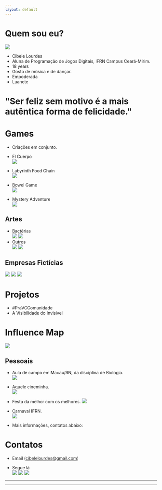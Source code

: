 ```yaml
---
layout: default
---
```




# Quem sou eu? 
![](bele.png)  

* Cibele Lourdes
* Aluna de Programação de Jogos Digitais, IFRN Campus Ceará-Mirim.  
* 18 years  
* Gosto de música e de dançar.  
* Empoderada  
* Luanete  

# "Ser feliz sem motivo é a mais autêntica forma de felicidade."   

# Games  

* Criações em conjunto.  

* El Cuerpo  
[ ![](imagem4.png)](https://karlagabriella.github.io/El%20Cuerpo/)   
* Labyrinth Food Chain  
[ ![](imagem3.png)](https://karlagabriella.github.io/LabyrinthFoodChain/)  
* Bowel Game  
[ ![](imagem1.png)](https://karlagabriella.github.io/New%20project/)  
* Mystery Adventure  
[ ![](Mockup.png)](https://www.youtube.com/watch?v=C-RhFRgGHBo)  


## Artes

* Bactérias  
![](Bac1.png)      ![](Bac2.png) 
* Outros  
![](garca.png)        ![](ratinho.png)  

## Empresas Fictícias  
![](logolivro1.png)         ![](logo.png)      ![](cafe.png)  

# Projetos  
* #PraVCComunidade 
* A Visibilidade do Invisivel  

# Influence Map  
![](Influence.png)  
## Pessoais  
* Aula de campo em Macau/RN, da disciplina de Biologia.   
![](turma.png)  
* Aquele cineminha.    
[ ![](karla.png)](https://karlagabriella.github.io/)  
* Festa da melhor com os melhores.
![](Tereza.png)  
* Carnaval IFRN.  
[ ![](cat.png)](https://joaothiago06.github.io/)  

* Mais informações, contatos abaixo:
# Contatos  

* Email (cibelelourdes@gmail.com)  

* Segue lá  
[ ![](pe.png)](https://br.pinterest.com/cibelelourdes/)
[ ![](ig.png)](https://www.instagram.com/eucih_ls/)
[ ![](fb.png)](https://www.facebook.com/cibele.loudes)

***  
* * *
